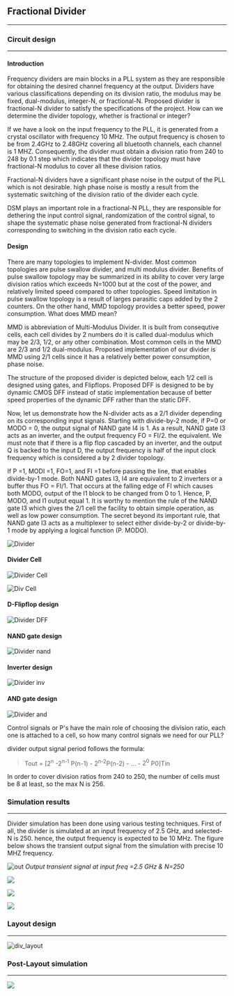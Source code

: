 ## Fractional Divider
----------------------

### Circuit design 
----------------------
#### Introduction
Frequency dividers are main blocks in a PLL system as they are responsible for obtaining the desired channel frequency at the output. Dividers have various classifications depending on its division ratio, the modulus may be fixed, dual-modulus, integer-N, or fractional-N. 
Proposed divider is fractional-N divider to satisfy the specifications of the project. How can we determine the divider topology, whether is fractional or integer?

If we have a look on the input frequency to the PLL, it is generated from a crystal oscillator with frequency 10 MHz. The output frequency is chosen to be from 2.4GHz to 2.48GHz covering all bluetooth channels, each channel is 1 MHZ. Consequently, the divider must obtain a division ratio from 240 to 248 by 0.1 step which indicates that the divider topology must have fractional-N modulus to cover all these division ratios.

Fractional-N dividers have a significant phase noise in the output of the PLL which is not desirable. high phase noise is mostly a result from the systematic switching of the division ratio of the divider each cycle.

DSM plays an important role in a fractional-N PLL, they are responsible for dethering the input control signal, randomization of the control signal, to shape the systematic phase noise generated from fractional-N dividers corresponding to switching in the division ratio each cycle.

#### Design 

There are many topologies to implement N-divider. Most common topologies are pulse swallow
divider, and multi modulus divider. Benefits of pulse swallow topology may be summarized in its ability to cover very large division ratios which exceeds N=1000 but at the cost of the power, and relatively limited speed compared to other topologies. Speed limitation in pulse swallow topology is a result of larges parasitic caps added by the 2 counters. On the other hand, MMD topology provides a better speed, power consumption. What does MMD mean? 

MMD is abbreviation of Multi-Modulus Divider. It is built from consequtive cells, each cell divides by 2 numbers do it is called dual-modulus which may be 2/3, 1/2, or any other combination. Most common cells in the MMD are 2/3 and 1/2 dual-modulus. Proposed implementation of our divider is MMD using 2/1 cells since it has a relatively better power consumption, phase noise.


 The structure of the proposed divider is depicted below,
 each 1/2 cell is designed using gates, and Flipflops. Proposed DFF is designed to be by dynamic CMOS DFF instead of static implementation because of better speed properties of the dynamic DFF rather than the static DFF.


Now, let us demonstrate how the N-divider acts as a 2/1 divider depending on its corresponding input signals. Starting with divide-by-2 mode, if P=0 or MODO = 0, the output signal of NAND gate I4 is 1. As a result, NAND gate I3 acts as an inverter, and the output frequency FO = FI/2. the equivalent. We must note that if there is a flip flop cascaded by an inverter, and the output Q is backed to the input D, the output frequency is half of the input clock frequency which is considered a by 2 divider topology.


If P =1, MODI =1, FO=1, and FI =1 before passing the line, that enables divide-by-1 mode. Both NAND gates I3, I4 are equivalent to 2 inverters or a buffer thus FO = FI/1. That occurs at the falling edge of FI which causes both MODO, output of the I1 block to be changed from 0 to 1. Hence, P, MODO, and I1 output equal 1.
It is worthy to mention the rule of the NAND gate I3 which gives the 2/1 cell the facility to obtain
simple operation, as well as low power consumption. The secret beyond its important rule, that NAND
gate I3 acts as a multiplexer to select either divide-by-2 or divide-by-1 mode by applying a logical function (P. MODO).

![Divider](../../images/Diagrams/Divider/Divider.jpg)

#### Divider Cell 

![Divider Cell](../../images/Diagrams/Divider/1_2%20DIV%20Symbol.jpg)

![Div Cell](../../images/Diagrams/Divider/1_2%20Div%20Cell.jpg)

#### D-Flipflop design

![Divider DFF](../../images/Diagrams/Divider/Static%20FF.jpg)

#### NAND gate design

![Divider nand](../../images/Diagrams/Divider/3%20NAND.jpg)

#### Inverter design

![Divider inv](../../images/Diagrams/Divider/Inverter.jpg)

#### AND gate design

![Divider and](../../images/Diagrams/Divider/And.jpg)

Control signals or P's have the main role of choosing the division ratio, each one is attached to a cell, so how many control signals we need for our PLL? 


divider output signal period follows the formula:


> Tout = [2<sup>n</sup> -2<sup>n-1</sup> P(n-1) - 2<sup>n-2</sup>P(n-2) - ... - $2^0$ P0]Tin


In order to cover division ratios from 240 to 250, the number of cells must be 8 at least, so the max N is 256.

### Simulation results 
----------------------

Divider simulation has been done using various testing techniques. First of all, the divider is simulated at an input frequency of 2.5 GHz, and selected-N is 250. hence, the output frequency is expected to be 10 MHz. The figure below shows the transient output signal from the simulation with precise 10 MHZ frequency.

![out](../../images/Simulations/out_tran.png)
*Output transient signal at input freq =2.5 GHz & N=250*

![](div_images/sim1.png)

![](div_images/sim2.png)

![](div_images/sim3.png)

### Layout design 
----------------------
![div_layout](../../images/Layout/div_layout.png)

### Post-Layout simulation
----------------------
![](div_images/dividerratios_17wed.png)